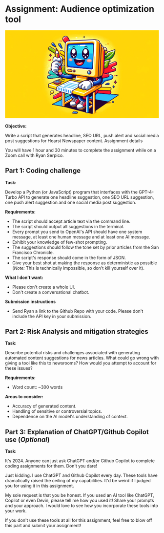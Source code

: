 # Assignment: Audience optimization tool

![Assignment repo banner](img/assignment_banner.webp)

**Objective:**

Write a script that generates headline, SEO URL, push alert and social media post suggestions for Hearst Newspaper content.
Assignment details

You will have 1 hour and 30 minutes to complete the assignment while on a Zoom call with Ryan Serpico.

## Part 1: Coding challenge

**Task:**

Develop a Python (or JavaScript) program that interfaces with the GPT-4-Turbo API to generate one headline suggestion, one SEO URL suggestion, one push alert suggestion and one social media post suggestion.

**Requirements:**

- The script should accept article text via the command line.
- The script should output all suggestions in the terminal.
- Every prompt you send to OpenAI's API should have one system message, at least one human message and at least one AI message.
- Exhibit your knowledge of few-shot prompting.
- The suggestions should follow the tone set by prior articles from the San Francisco Chronicle.
- The script's response should come in the form of JSON.
- Give your best shot at making the response as deterministic as possible (*Note:* This is technically impossible, so don't kill yourself over it).

**What I don't want:**

- Please don't create a whole UI.
- Don't create a conversational chatbot.

**Submission instructions**

- Send Ryan a link to the Github Repo with your code. Please don't include the API key in your submission.

## Part 2: Risk Analysis and mitigation strategies

**Task:**

Describe potential risks and challenges associated with generating automated content suggestions for news articles. What could go wrong with giving a tool like this to newsrooms? How would you attempt to account for these issues?

**Requirements:**

- Word count: ~300 words

**Areas to consider:**

- Accuracy of generated content.
- Handling of sensitive or controversial topics.
- Dependence on the AI model's understanding of context.

## Part 3: Explanation of ChatGPT/Github Copilot use (*Optional*)

**Task:**

It's 2024. Anyone can just ask ChatGPT and/or Github Copilot to complete coding assignments for them. Don't you dare!

Just kidding. I use ChatGPT and Github Copilot every day. These tools have dramatically raised the ceiling of my capabilities. It'd be weird if I judged you for using it in this assignment.

My sole request is that you be honest. If you used an AI tool like ChatGPT, Copilot or even Devin, please tell me how you used it! Share your prompts and your approach. I would love to see how you incorporate these tools into your work.

If you don't use these tools at all for this assignment, feel free to blow off this part and submit your assignment!
